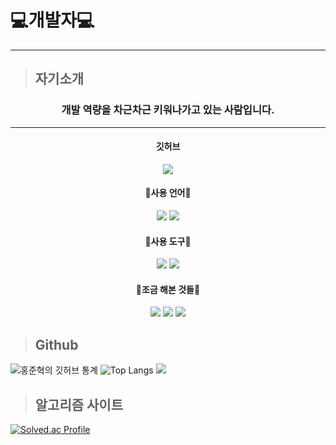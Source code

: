 # 💻개발자💻   
___

> ## 자기소개
### <center>개발 역량을 차근차근 키워나가고 있는 사람입니다.</center>
---
#### <center>깃허브</center>
   
<a href="https://github.com/Hyeok-06" target="_blank">
<center><img src="https://img.shields.io/badge/Github-000000?style=for-the-badge&logo=GitHub&logoColor={white}"/></a></center>

#### <center>📖사용 언어📖</center>
   
<center><img src="https://img.shields.io/badge/C Sharp-239120?style=for-the-badge&logo=C Sharp&logoColor={white}"/></a>
<img src="https://img.shields.io/badge/C++-00599C?style=for-the-badge&logo= C++&logoColor={white}"/></a></center>

#### <center>🔧사용 도구🔧</center>
   
<center><img src="https://img.shields.io/badge/Visual Studio-5C2D91?style=for-the-badge&logo=Visual Studio&logoColor={white}"/></a>
<img src="https://img.shields.io/badge/Unity-000000?style=for-the-badge&logo=Unity&logoColor={white}"/></a></center>

#### <center>🔖조금 해본 것들🔖</center>

<center><img src="https://img.shields.io/badge/C-00599C?style=for-the-badge&logo=C&logoColor={white}"/></a>
<img src="https://img.shields.io/badge/JavaScript-000000?style=for-the-badge&logo=JavaScript&logoColor={F7DF1E}"/></a>
<img src="https://img.shields.io/badge/Phython-000000?style=for-the-badge&logo=Python&logoColor={3776AB}"/></a></center>

> ## Github 

![홍준혁의 깃허브 통계](https://github-readme-stats.vercel.app/api?username=Hyeok-06&show_icons=true&theme=onedark&locale=kr)
![Top Langs](https://github-readme-stats.vercel.app/api/top-langs/?username=Hyeok-06&layout=compact&theme=onedark)
<a href="https://opgc.me/#/users/HY30K" target="_blank"><img src="https://api.opgc.me/githubs/users/Hyeok-06/tag/?theme=basic" /></a>

> ## 알고리즘 사이트

[![Solved.ac Profile](http://mazassumnida.wtf/api/v2/generate_badge?boj=jun44227)](https://solved.ac/jun44227/)
